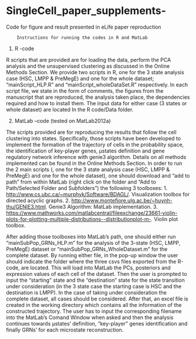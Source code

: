 # SingleCell_paper_supplements-
Code for figure and result presented in eLife paper reproduction

		Instructions for running the codes in R and MatLab 
1.	R -code

R scripts that are provided are for loading the data, perform the PCA analysis and the unsupervised clustering as discussed in the Online Methods Section. We provide two scripts in R, one for the 3 state analysis case (HSC, LMPP & PreMegE) and one for the whole dataset; “mainScript_HLP.R” and “mainScript_wholeDataSet.R” respectively.
In each script file, we state in the form of comments, the figures from the manuscript that are reproduced, the analysis taken place, the dependencies required and how to install them. 
The input data for either case (3 states or whole dataset) are located In the R code/Data folder.  

2.	MatLab –code (tested on MatLab2012a)

The scripts provided are for reproducing the results that follow the cell clustering into states. Specifically, those scripts have been developed to implement the formation of the trajectory of cells in the probability space, the identification of key-player genes, μstates definition and gene regulatory network inference with genie3 algorithm. Details on all methods implemented can be found in the Online Methods Section. 
In order to run the 2 main scripts (, one for the 3 state analysis case (HSC, LMPP & PreMegE) and one for the whole dataset), one should download and “add to path” from within MatLab (right click on the folder and “Add to Path/Selected Folder and Subfolders”) the following 3 toolboxes:
	1.	http://www.cs.ubc.ca/~murphyk/Software/BDAGL/. Visualization toolbox for directed acyclic graphs. 
	2.	http://www.montefiore.ulg.ac.be/~huynh-thu/GENIE3.html. Genie3 Algorithm: MatLab implementation. 
	3.	https://www.mathworks.com/matlabcentral/fileexchange/23661-violin-plots-for-plotting-multiple-distributions--distributionplot-m-. Violin plot toolbox.

After adding those toolboxes into MatLab’s path, one should either run “mainSubPop_GRNs_HLP.m” for the analysis of the 3-state (HSC, LMPP, PreMegE) dataset or “mainSubPop_GRNs_WholeDataset.m” for the complete dataset. 
By running either file, in the pop-up window the user should indicate the folder where the three csvs files exported from the R-code, are located. This will load into MatLab the PCs, posteriors and expression values of each cell of the dataset. Then the user is prompted to input the “starting” state and the “destination” state for the state transition under consideration (in the 3 state case the starting case is HSC and the destination is LMPP). In the case of taking under consideration the complete dataset, all cases should be considered. After that, an excel file is created in the working directory which contains all the information of the constructed trajectory. The user has to input the corresponding filename into the MatLab’s Comand Window when asked and then the analysis continues towards μstates’ definition, “key-player” genes identification and finally GRNs’ for each microstate reconstruction.  


